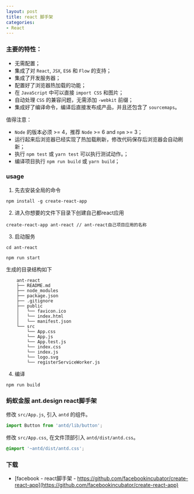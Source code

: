 ```yaml
---
layout: post
title: react 脚手架
categories:
- React
---
```


### 主要的特性：
* 无需配置；
* 集成了对 `React`, `JSX`, `ES6` 和 `Flow` 的支持；
* 集成了开发服务器；
* 配置好了浏览器热加载的功能；
* 在 `JavaScript` 中可以直接 `import CSS` 和图片；
* 自动处理 `CSS` 的兼容问题，无需添加 `-webkit` 前缀；
* 集成好了编译命令，编译后直接发布成产品，并且还包含了 `sourcemaps`。

值得注意：
* `Node` 的版本必须 >= 4，推荐 `Node` >= 6 and `npm` >= 3；
* 运行起来后浏览器已经实现了热加载刷新，修改代码保存后浏览器会自动刷新；
* 执行 `npm test` 或 `yarn test` 可以执行测试动作。；
* 编译项目执行 `npm run build` 或 `yarn build`；
<!--break-->

### usage
1. 先去安装全局的命令

```
npm install -g create-react-app
```

2. 进入你想要的文件下目录下创建自己都react应用

```
create-react-app ant-react // ant-react自己项目应用的名称
```

3. 启动服务

```
cd ant-react

npm run start
```

生成的目录结构如下

```
    ant-react
    ├── README.md
    ├── node_modules
    ├── package.json
    ├── .gitignore
    ├── public
    │   └── favicon.ico
    │   └── index.html
    │   └── manifest.json
    └── src
        └── App.css
        └── App.js
        └── App.test.js
        └── index.css
        └── index.js
        └── logo.svg
        └── registerServiceWorker.js
```

4. 编译

```
npm run build
```

### 蚂蚁金服 ant.design react脚手架

修改 `src/App.js`, 引入 `antd` 的组件。
```js
import Button from 'antd/lib/button';
```

修改 `src/App.css`, 在文件顶部引入 `antd/dist/antd.css`。
```css
@import '~antd/dist/antd.css';
```


### 下载
* [facebook - react脚手架 - https://github.com/facebookincubator/create-react-app](https://github.com/facebookincubator/create-react-app)